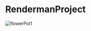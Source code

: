 # RendermanProject

![flowerPot1](https://raw.githubusercontent.com/BenCarey88/RendermanProject/master/path/FlowerPot1.tiff)
